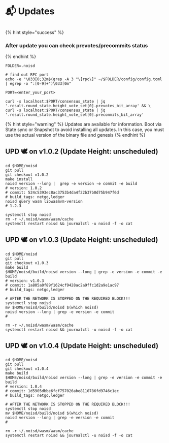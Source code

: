 # 📬 Updates

##

{% hint style="success" %}
### After update you can check prevotes/precommits status
{% endhint %}

```shell
FOLDER=.noisd

# find out RPC port
echo -e "\033[0;32m$(grep -A 3 "\[rpc\]" ~/$FOLDER/config/config.toml | egrep -o ":[0-9]+")\033[0m"

PORT=<enter_your_port>

curl -s localhost:$PORT/consensus_state | jq '.result.round_state.height_vote_set[0].prevotes_bit_array' && \
curl -s localhost:$PORT/consensus_state | jq '.result.round_state.height_vote_set[0].precommits_bit_array'
```



{% hint style="warning" %}
Updates are available for information. Boot via State sync or Snapshot to avoid installing all updates. In this case, you must use the actual version of the binary file and genesis
{% endhint %}



## UPD 🕊 on v1.0.2  (Update Height: unscheduled)

```shell
cd $HOME/noisd
git pull
git checkout v1.0.2
make install
noisd version --long |  grep -e version -e commit -e build
# version: 1.0.2
# commit: 524c5393ec8ac3753b4da4f22b37b0d75b947f6d
# build_tags: netgo,ledger
noisd query wasm libwasmvm-version
# 1.2.3

systemctl stop noisd
rm -r ~/.noisd/wasm/wasm/cache
systemctl restart noisd && journalctl -u noisd -f -o cat

```

## UPD 🕊 on v1.0.3 (Update Height: unscheduled)

```shell
cd $HOME/noisd
git pull
git checkout v1.0.3
make build
$HOME/noisd/build/noisd version --long | grep -e version -e commit -e build
# version: v1.0.3
# commit: 1a805a0f89f1624cf9428ac2a9ffc1d2a9e1ac97
# build_tags: netgo,ledger

# AFTER THE NETWORK IS STOPPED ON THE REQUIRED BLOCK!!!
systemctl stop noisd
mv $HOME/noisd/build/noisd $(which noisd)
noisd version --long | grep -e version -e commit
# 

rm -r ~/.noisd/wasm/wasm/cache
systemctl restart noisd && journalctl -u noisd -f -o cat
```

## UPD 🕊 on v1.0.4 (Update Height: unscheduled)

```shell
cd $HOME/noisd
git pull
git checkout v1.0.4
make build
$HOME/noisd/build/noisd version --long | grep -e version -e commit -e build
# version: 1.0.4
# commit: 1d5905dbbe6fcf757026abe8110786fd9746c1ec
# build_tags: netgo,ledger

# AFTER THE NETWORK IS STOPPED ON THE REQUIRED BLOCK!!!
systemctl stop noisd
mv $HOME/noisd/build/noisd $(which noisd)
noisd version --long | grep -e version -e commit
# 

rm -r ~/.noisd/wasm/wasm/cache
systemctl restart noisd && journalctl -u noisd -f -o cat
```
